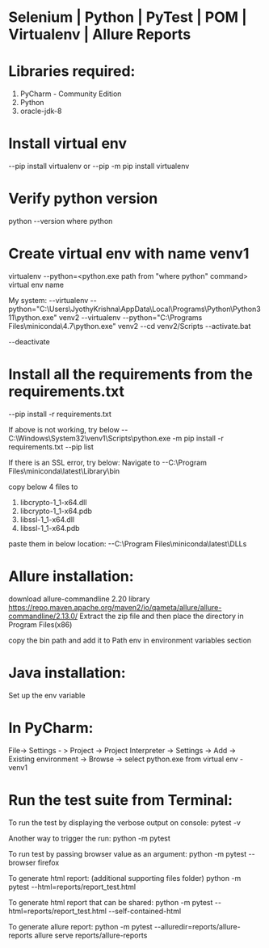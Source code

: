 # Selenium | Python | PyTest | POM | Virtualenv | Allure Reports 

# Libraries required:
1. PyCharm - Community Edition
2. Python
3. oracle-jdk-8


# Install virtual env
--pip install virtualenv
or
--pip -m pip install virtualenv

# Verify python version
python --version
where python


# Create virtual env with name venv1
virtualenv --python=<python.exe path from "where python" command> virtual env name

My system:
--virtualenv --python="C:\Users\JyothyKrishna\AppData\Local\Programs\Python\Python311\python.exe" venv2
--virtualenv --python="C:\Programs Files\miniconda\4.7\python.exe" venv2
--cd venv2/Scripts
--activate.bat

--deactivate

# Install all the requirements from the requirements.txt
--pip install -r requirements.txt

If above is not working, try below
--C:\Windows\System32\venv1\Scripts\python.exe -m pip install -r requirements.txt
--pip list

If there is an SSL error, try below:
Navigate to
--C:\Program Files\miniconda\latest\Library\bin

copy below 4 files to
1. libcrypto-1_1-x64.dll
2. libcrypto-1_1-x64.pdb
3. libssl-1_1-x64.dll
4. libssl-1_1-x64.pdb

paste them in below location:
--C:\Program Files\miniconda\latest\DLLs


# Allure installation:
download allure-commandline 2.20 library
https://repo.maven.apache.org/maven2/io/qameta/allure/allure-commandline/2.13.0/
Extract the zip file and then place the directory in Program Files(x86)

copy the bin path and add it to Path env in environment variables section


# Java installation:
Set up the env variable

# In PyCharm:
File-> Settings - > Project -> Project Interpreter -> Settings -> Add -> Existing environment -> Browse ->
select python.exe from virtual env - venv1

# Run the test suite from Terminal:

To run the test by displaying the verbose output on console:
pytest -v

Another way to trigger the run:
python -m pytest

To run test by passing browser value as an argument:
python -m pytest --browser firefox

To generate html report: (additional supporting files folder)
python -m pytest --html=reports/report_test.html

To generate html report that can be shared:
python -m pytest --html=reports/report_test.html --self-contained-html

To generate allure report:
python -m pytest --alluredir=reports/allure-reports
allure serve reports/allure-reports
